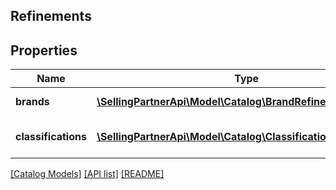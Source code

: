 ## Refinements

## Properties

Name | Type | Description | Notes
------------ | ------------- | ------------- | -------------
**brands** | [**\SellingPartnerApi\Model\Catalog\BrandRefinement[]**](BrandRefinement.md) | Brand search refinements. |
**classifications** | [**\SellingPartnerApi\Model\Catalog\ClassificationRefinement[]**](ClassificationRefinement.md) | Classification search refinements. |

[[Catalog Models]](../) [[API list]](../../Api) [[README]](../../../README.md)
